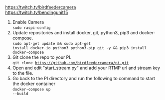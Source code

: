 https://twitch.tv/birdfeedercamera<br>
https://twitch.tv/bendingunit15


1. Enable Camera<br>
<code>sudo raspi-config</code>
2. Update repositories and install docker, git, python3, pip3 and docker-compose.<br>
<code>sudo apt-get update && sudo apt-get install docker.io python3 python3-pip git -y && pip3 install docker-compose</code>
3. Git clone the repo to your PI.<br>
<code>git clone https://github.com/birdfeedercamera/pi.git</code><br>
3. Open and edit "start_stream.py" and add your RTMP url and stream key to the file. 
4. Go back to the PI directory and run the following to command to start the docker container<br>
<code>docker-compose up --build</code>

